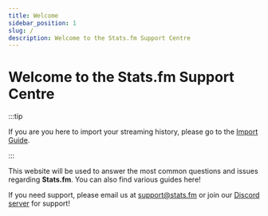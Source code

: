 ```yaml
---
title: Welcome
sidebar_position: 1
slug: /
description: Welcome to the Stats.fm Support Centre
---
```


# Welcome to the Stats.fm Support Centre

:::tip

If you are you here to import your streaming history, please go to the [Import Guide](./import/spotify-import).

:::

This website will be used to answer the most common questions and issues regarding **Stats.fm**. You can also find various guides here!

If you need support, please email us at [support@stats.fm](mailto:support@stats.fm) or join our [Discord server](https://discord.gg/aV9EtB3) for support!
